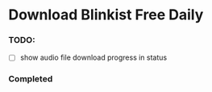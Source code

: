 # Download Blinkist Free Daily

### TODO:
- [ ] show audio file download progress in status

### Completed
